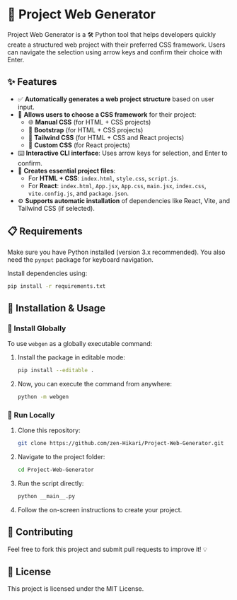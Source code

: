 ﻿# 🚀 Project Web Generator

Project Web Generator is a 🛠️ Python tool that helps developers quickly create a structured web project with their preferred CSS framework. Users can navigate the selection using arrow keys and confirm their choice with Enter.

## ✨ Features
- ✅ **Automatically generates a web project structure** based on user input.
- 🎨 **Allows users to choose a CSS framework** for their project:
  - 🌐 **Manual CSS** (for HTML + CSS projects)
  - 🎨 **Bootstrap** (for HTML + CSS projects)
  - 🌊 **Tailwind CSS** (for HTML + CSS and React projects)
  - 🧩 **Custom CSS** (for React projects)
- ⌨️ **Interactive CLI interface**: Uses arrow keys for selection, and Enter to confirm.
- 📂 **Creates essential project files**:
  - For **HTML + CSS**: `index.html`, `style.css`, `script.js`.
  - For **React**: `index.html`, `App.jsx`, `App.css`, `main.jsx`, `index.css`, `vite.config.js`, and `package.json`.
- ⚙️ **Supports automatic installation** of dependencies like React, Vite, and Tailwind CSS (if selected).


## 📋 Requirements
Make sure you have Python installed (version 3.x recommended). You also need the `pynput` package for keyboard navigation.

Install dependencies using:
```sh
pip install -r requirements.txt
```

## 🚀 Installation & Usage
### 🔹 Install Globally
To use `webgen` as a globally executable command:
1. Install the package in editable mode:
   ```sh
   pip install --editable .
   ```
2. Now, you can execute the command from anywhere:
   ```sh
   python -m webgen
   ```

### 🔹 Run Locally
1. Clone this repository:
   ```sh
   git clone https://github.com/zen-Hikari/Project-Web-Generator.git
   ```
2. Navigate to the project folder:
   ```sh
   cd Project-Web-Generator
   ```
3. Run the script directly:
   ```sh
   python __main__.py
   ```
4. Follow the on-screen instructions to create your project.

## 🤝 Contributing
Feel free to fork this project and submit pull requests to improve it! 💡

## 📜 License
This project is licensed under the MIT License.

